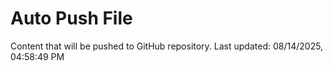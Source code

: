 # Auto Push File

Content that will be pushed to GitHub repository.
Last updated: 08/14/2025, 04:58:49 PM